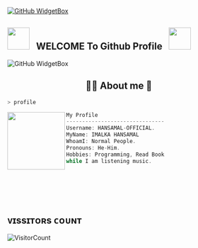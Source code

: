 [![GitHub WidgetBox](https://github-widgetbox.vercel.app/api/profile?username=HANSAMAL&data=followers,repositories,stars,commits&theme=darkmode)](https://github.com/HANSAMAL-OFFICIAL)

## <img src="https://user-images.githubusercontent.com/74038190/213844263-a8897a51-32f4-4b3b-b5c2-e1528b89f6f3.png" width="50px" /> &nbsp; WELCOME To Github Profile &nbsp; <img src="https://user-images.githubusercontent.com/74038190/213844263-a8897a51-32f4-4b3b-b5c2-e1528b89f6f3.png" width="50px" />




![GitHub WidgetBox](https://github-widgetbox.vercel.app/api/skills?frameworks=vue,react,nuxt,next,django,flutter,electron,bootstrap,gatsby,nest,tailwind,windi,express,svelte,angular,dotnetcore,laravel,ionic,dotnet)

 <h2 align="center"> 👨‍💻 About me 📑 </h2>

```sh
> profile
```

<img align="left" src="https://i.postimg.cc/Q8CDGY4s/20241206-200201.jpg" width="130px"/> 

```csharp
My Profile
-------------------------------
Username: HANSAMAL-OFFICIAL.
MyName: IMALKA HANSAMAL 
WhoamI: Normal People.
Pronouns: He-Him.
Hobbies: Programming, Read Book
while I am listening music.
```


<div>
<br>
<br>
<br>
<br>
 
 ## ᴠɪssɪᴛᴏʀs ᴄᴏᴜɴᴛ
 ​![​VisitorCount​](https://profile-counter.glitch.me/{HANSAMAL-OFFICIAL}/count.svg)
